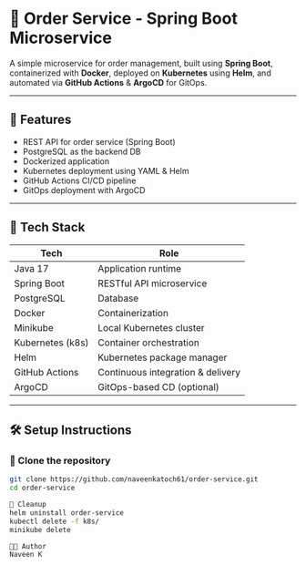 # 🛒 Order Service - Spring Boot Microservice

A simple microservice for order management, built using **Spring Boot**, containerized with **Docker**, deployed on **Kubernetes** using **Helm**, and automated via **GitHub Actions** & **ArgoCD** for GitOps.

---

## 📌 Features

- REST API for order service (Spring Boot)
- PostgreSQL as the backend DB
- Dockerized application
- Kubernetes deployment using YAML & Helm
- GitHub Actions CI/CD pipeline
- GitOps deployment with ArgoCD

---

## 🧰 Tech Stack

| Tech             | Role                              |
|------------------|-----------------------------------|
| Java 17          | Application runtime               |
| Spring Boot      | RESTful API microservice          |
| PostgreSQL       | Database                          |
| Docker           | Containerization                  |
| Minikube         | Local Kubernetes cluster          |
| Kubernetes (k8s) | Container orchestration           |
| Helm             | Kubernetes package manager        |
| GitHub Actions   | Continuous integration & delivery |
| ArgoCD           | GitOps-based CD (optional)        |



---

## 🛠️ Setup Instructions

### 📁 Clone the repository

```bash
git clone https://github.com/naveenkatoch61/order-service.git
cd order-service

🧹 Cleanup
helm uninstall order-service
kubectl delete -f k8s/
minikube delete

👨‍💻 Author
Naveen K